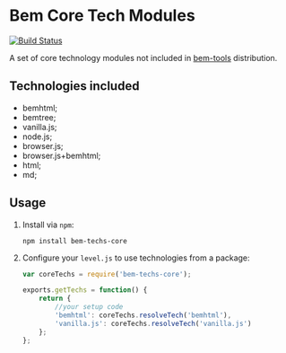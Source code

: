 # Bem Core Tech Modules

[![Build Status](https://travis-ci.org/bem/bem-techs-core.png)](https://travis-ci.org/bem/bem-techs-core)

A set of core technology modules not included in [bem-tools](https://github.com/bem/bem-tools) distribution.

## Technologies included

* bemhtml;
* bemtree;
* vanilla.js;
* node.js;
* browser.js;
* browser.js+bemhtml;
* html;
* md;

## Usage

1.  Install via `npm`:

    ```
    npm install bem-techs-core
    ```
2.  Configure your `level.js` to use technologies from a package:

    ```javascript
    var coreTechs = require('bem-techs-core');

    exports.getTechs = function() {
        return {
            //your setup code
            'bemhtml': coreTechs.resolveTech('bemhtml'),
            'vanilla.js': coreTechs.resolveTech('vanilla.js')
        };
    };
    ```

